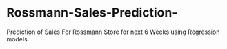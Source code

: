 # Rossmann-Sales-Prediction-
Prediction of Sales For Rossmann Store for next 6 Weeks using Regression models
